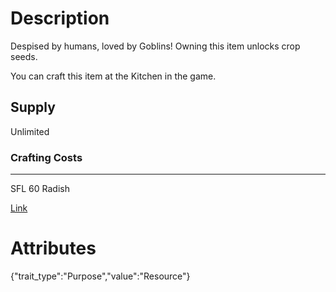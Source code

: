 # Description

Despised by humans, loved by Goblins! Owning this item unlocks crop seeds.

You can craft this item at the Kitchen in the game.

## Supply

Unlimited

### Crafting Costs

---

SFL
60 Radish

[Link](https://docs.sunflower-land.com/player-guides/crop-farming#kitchen-recipes)

# Attributes

{"trait_type":"Purpose","value":"Resource"}
